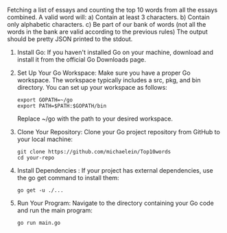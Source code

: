 Fetching a list of essays and counting the top 10 words from all the
essays combined.
A valid word will:
a) Contain at least 3 characters. 
b) Contain only alphabetic characters.
c) Be part of our bank of words (not all the words in the bank are valid according to the
   previous rules)
   The output should be pretty JSON printed to the stdout.

1. Install Go:
   If you haven't installed Go on your machine, download and install it from the official Go Downloads page.

2. Set Up Your Go Workspace:
   Make sure you have a proper Go workspace. The workspace typically includes a src, pkg, and bin directory. You can set up your workspace as follows:
   ```
   export GOPATH=~/go
   export PATH=$PATH:$GOPATH/bin
   ```
   Replace ~/go with the path to your desired workspace.

3. Clone Your Repository:
   Clone your Go project repository from GitHub to your local machine:
   ```
   git clone https://github.com/michaelein/Top10words
   cd your-repo
   ```
4. Install Dependencies :
   If your project has external dependencies, use the go get command to install them:
   ```
   go get -u ./...
   ```
5. Run Your Program:
   Navigate to the directory containing your Go code and run the main program:
   ```
   go run main.go
   ```
